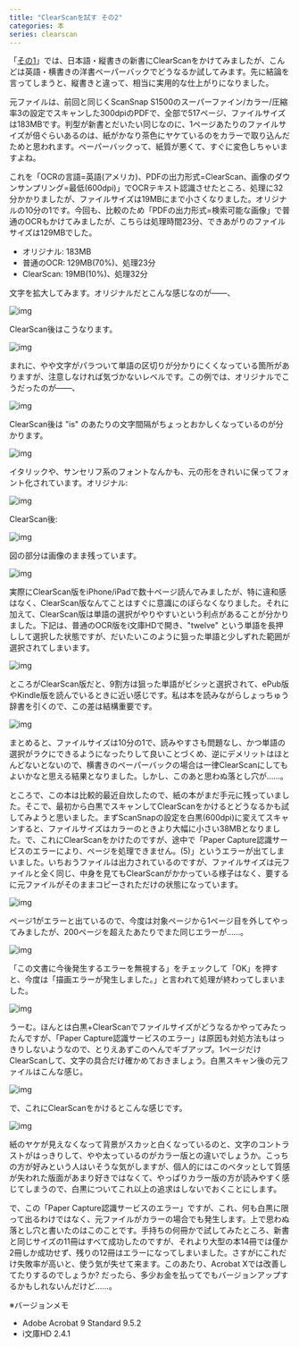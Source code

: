 ```yaml
---
title: "ClearScanを試す その2"
categories: 本
series: clearscan
---
```


「[その1](20120902.html)」では、日本語・縦書きの新書にClearScanをかけてみましたが、こんどは英語・横書きの洋書ペーパーバックでどうなるか試してみます。先に結論を言ってしまうと、縦書きと違って、相当に実用的な仕上がりになりました。

元ファイルは、前回と同じくScanSnap S1500のスーパーファイン/カラー/圧縮率3の設定でスキャンした300dpiのPDFで、全部で517ページ、ファイルサイズは183MBです。判型が新書とだいたい同じなのに、1ページあたりのファイルサイズが倍ぐらいあるのは、紙がかなり茶色にヤケているのをカラーで取り込んだためと思われます。ペーパーバックって、紙質が悪くて、すぐに変色しちゃいますよね。

これを「OCRの言語=英語(アメリカ)、PDFの出力形式=ClearScan、画像のダウンサンプリング=最低(600dpi)」でOCRテキスト認識させたところ、処理に32分かかりましたが、ファイルサイズは19MBにまで小さくなりました。オリジナルの10分の1です。今回も、比較のため「PDFの出力形式=検索可能な画像」で普通のOCRもかけてみましたが、こちらは処理時間23分、できあがりのファイルサイズは129MBでした。

- オリジナル: 183MB
- 普通のOCR: 129MB(70%)、処理23分
- ClearScan: 19MB(10%)、処理32分

文字を拡大してみます。オリジナルだとこんな感じなのが――、

![img](img/20120909-001.png)

ClearScan後はこうなります。

![img](img/20120909-002.png)

まれに、やや文字がパラついて単語の区切りが分かりにくくなっている箇所がありますが、注意しなければ気づかないレベルです。この例では、オリジナルでこうだったのが――、

![img](img/20120909-003.png)

ClearScan後は "is" のあたりの文字間隔がちょっとおかしくなっているのが分かります。

![img](img/20120909-004.png)

イタリックや、サンセリフ系のフォントなんかも、元の形をきれいに保ってフォント化されています。オリジナル:

![img](img/20120909-005.png)

ClearScan後:

![img](img/20120909-006.png)

図の部分は画像のまま残っています。

![img](img/20120909-007.png)

実際にClearScan版をiPhone/iPadで数十ページ読んでみましたが、特に違和感はなく、ClearScan版なんてことはすぐに意識にのぼらなくなりました。それに加えて、ClearScan版は単語の選択がやりやすいという利点があることが分かりました。下記は、普通のOCR版をi文庫HDで開き、"twelve" という単語を長押しして選択した状態ですが、だいたいこのように狙った単語と少しずれた範囲が選択されてしまいます。

![img](img/20120909-008.png)

ところがClearScan版だと、9割方は狙った単語がビシッと選択されて、ePub版やKindle版を読んでいるときに近い感じです。私は本を読みながらしょっちゅう辞書を引くので、この差は結構重要です。

![img](img/20120909-009.png)

まとめると、ファイルサイズは10分の1で、読みやすさも問題なし、かつ単語の選択がラクにできるようになったりして良いことづくめ、逆にデメリットはほとんどないとないので、横書きのペーパーバックの場合は一律ClearScanにしてもよいかなと思える結果となりました。しかし、このあと思わぬ落とし穴が……。

ところで、この本は比較的最近自炊したので、紙の本がまだ手元に残っていました。そこで、最初から白黒でスキャンしてClearScanをかけるとどうなるかも試してみようと思いました。まずScanSnapの設定を白黒(600dpi)に変えてスキャンすると、ファイルサイズはカラーのときより大幅に小さい38MBとなりました。で、これにClearScanをかけたのですが、途中で「Paper Capture認識サービスのエラーにより、ページを処理できません。(5)」というエラーが出てしまいました。いちおうファイルは出力されているのですが、ファイルサイズは元ファイルと全く同じ、中身を見てもClearScanがかかっている様子はなく、要するに元ファイルがそのままコピーされただけの状態になっています。

![img](img/20120909-010.png)

ページ1がエラーと出ているので、今度は対象ページから1ページ目を外してやってみましたが、200ページを超えたあたりでまた同じエラーが……。

![img](img/20120909-011.png)

「この文書に今後発生するエラーを無視する」をチェックして「OK」を押すと、今度は「描画エラーが発生しました。」と言われて処理が終わってしまいました。

![img](img/20120909-012.png)

うーむ。ほんとは白黒+ClearScanでファイルサイズがどうなるかやってみたったんですが、「Paper Capture認識サービスのエラー」は原因も対処方法もはっきりしないようなので、とりえあずこのへんでギブアップ。1ページだけClearScanして、文字の具合だけ確かめておきましょう。白黒スキャン後の元ファイルはこんな感じ。

![img](img/20120909-013.png)

で、これにClearScanをかけるとこんな感じです。

![img](img/20120909-014.png)

紙のヤケが見えなくなって背景がスカッと白くなっているのと、文字のコントラストがはっきりして、やや太っているのがカラー版との違いでしょうか。こっちの方が好みという人はいそうな気がしますが、個人的にはこのベタッとして質感が失われた版面があまり好きではなくて、やっぱりカラー版の方が読みやすく感じてしまうので、白黒についてこれ以上の追求はしないでおくことにします。

で、この「Paper Capture認識サービスのエラー」ですが、これ、何も白黒に限って出るわけではなく、元ファイルがカラーの場合でも発生します。上で思わぬ落とし穴と書いたのはこのことです。手持ちの何冊かで試してみたところ、新書と同じサイズの11冊はすべて成功したのですが、それより大型の本14冊では僅か2冊しか成功せず、残りの12冊はエラーになってしまいました。さすがにこれだけ失敗率が高いと、使う気が失せて来ます。このあたり、Acrobat Xでは改善してたりするのでしょうか? だったら、多少お金を払ってでもバージョンアップするかもしれないんだけど……。

※バージョンメモ

- Adobe Acrobat 9 Standard 9.5.2
- i文庫HD 2.4.1
